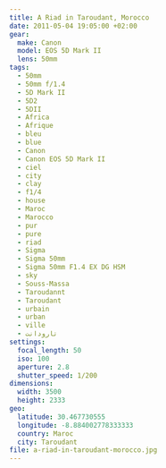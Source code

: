 ```yaml
---
title: A Riad in Taroudant, Morocco
date: 2011-05-04 19:05:00 +02:00
gear:
  make: Canon
  model: EOS 5D Mark II
  lens: 50mm
tags:
  - 50mm
  - 50mm f/1.4
  - 5D Mark II
  - 5D2
  - 5DII
  - Africa
  - Afrique
  - bleu
  - blue
  - Canon
  - Canon EOS 5D Mark II
  - ciel
  - city
  - clay
  - f1/4
  - house
  - Maroc
  - Marocco
  - pur
  - pure
  - riad
  - Sigma
  - Sigma 50mm
  - Sigma 50mm F1.4 EX DG HSM
  - sky
  - Souss-Massa
  - Taroudannt
  - Taroudant
  - urbain
  - urban
  - ville
  - تارودانت
settings:
  focal_length: 50
  iso: 100
  aperture: 2.8
  shutter_speed: 1/200
dimensions:
  width: 3500
  height: 2333
geo:
  latitude: 30.467730555
  longitude: -8.884002778333333
  country: Maroc
  city: Taroudant
file: a-riad-in-taroudant-morocco.jpg
---
```



